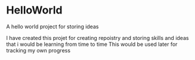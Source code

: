 # HelloWorld
A hello world project for storing ideas

I have created this projet for creating repoistry and storing skills and ideas that i would be learning from time to time
This would be used later for tracking my own progress
